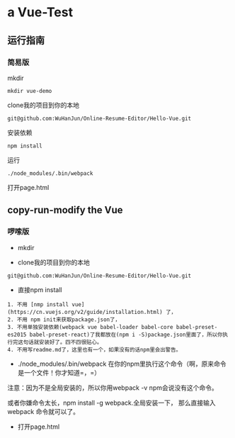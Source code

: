 # a Vue-Test

## 运行指南

### 简易版

mkdir
```
mkdir vue-demo
```

clone我的项目到你的本地 

```
git@github.com:WuHanJun/Online-Resume-Editor/Hello-Vue.git
```

安装依赖

```
npm install
```

运行
```
./node_modules/.bin/webpack
```

打开page.html

## copy-run-modify the Vue

### 啰嗦版

- mkdir

- clone我的项目到你的本地 

```
git@github.com:WuHanJun/Online-Resume-Editor/Hello-Vue.git
```

- 直接npm install
```
1. 不用 [nmp install vue](https://cn.vuejs.org/v2/guide/installation.html) 了，
2. 不用 npm init来获取package.json了，
3. 不用单独安装依赖(webpack vue babel-loader babel-core babel-preset-es2015 babel-preset-react)了我都放在(npm i -S)package.json里面了，所以你执行完这句话就安装好了。四不四很贴心。
4. 不用写readme.md了，这里也有一个，如果没有的话npm里会出警告。
```
- ./node_modules/.bin/webpack 在你的npm里执行这个命令（啊，原来命令是一个文件！你才知道=，=）

注意：因为不是全局安装的，所以你用webpack -v npm会说没有这个命令。

或者你嫌命令太长，npm install -g webpack.全局安装一下，
那么直接输入  webpack    命令就可以了。

- 打开page.html

